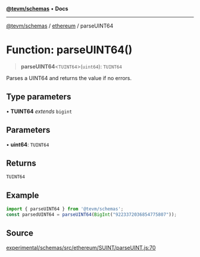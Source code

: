 [**@tevm/schemas**](../../README.md) • **Docs**

***

[@tevm/schemas](../../modules.md) / [ethereum](../README.md) / parseUINT64

# Function: parseUINT64()

> **parseUINT64**\<`TUINT64`\>(`uint64`): `TUINT64`

Parses a UINT64 and returns the value if no errors.

## Type parameters

• **TUINT64** *extends* `bigint`

## Parameters

• **uint64**: `TUINT64`

## Returns

`TUINT64`

## Example

```ts
import { parseUINT64 } from '@tevm/schemas';
const parsedUINT64 = parseUINT64(BigInt("9223372036854775807"));
```

## Source

[experimental/schemas/src/ethereum/SUINT/parseUINT.js:70](https://github.com/evmts/tevm-monorepo/blob/main/experimental/schemas/src/ethereum/SUINT/parseUINT.js#L70)
